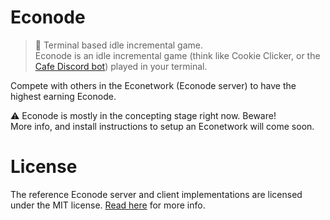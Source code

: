 # Econode
> 💸 Terminal based idle incremental game.  
Econode is an idle incremental game (think like Cookie Clicker,
or the [Cafe Discord bot](https://twitter.com/cafediscordbot?lang=en)) played in your
terminal.  

Compete with others in the Econetwork (Econode server) to have the highest earning Econode.

⚠️ Econode is mostly in the concepting stage right now. Beware!  
More info, and install instructions to setup an Econetwork will come soon.

# License
The reference Econode server and client implementations are licensed under the MIT license.
[Read here](LICENSE) for more info.
